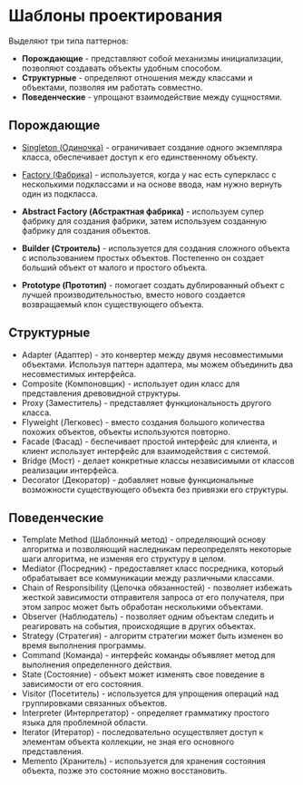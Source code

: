 # Шаблоны проектирования

Выделяют три типа паттернов:
- **Порождающие** - представляют собой механизмы инициализации, позволяют создавать объекты удобным способом.
- **Структурные** - определяют отношения между классами и объектами, позволяя им работать совместно.
- **Поведенческие** - упрощают взаимодействие между сущностями.

<a name = "instantiate"></a>

## Порождающие

- [Singleton (Одиночка)](Singleton/) - ограничивает создание одного экземпляра класса, обеспечивает доступ к его единственному объекту.

- [Factory (Фабрика)](Factory/) - используется, когда у нас есть суперкласс с несколькими подклассами и на основе ввода, нам нужно вернуть один из подкласса.
- **Abstract Factory (Абстрактная фабрика)** - используем супер фабрику для создания фабрики, затем используем созданную фабрику для создания объектов.
- **Builder (Строитель)** - используется для создания сложного объекта с использованием простых объектов. Постепенно он создает больший объект от малого и простого объекта.
- **Prototype (Прототип)** - помогает создать дублированный объект с лучшей производительностью, вместо нового создается возвращаемый клон существующего объекта.

<a name = "structure"></a>

##   Структурные

* Adapter (Адаптер) - это конвертер между двумя несовместимыми объектами. Используя паттерн адаптера, мы можем объединить два несовместимых интерфейса.
* Composite (Компоновщик) - использует один класс для представления древовидной структуры.
* Proxy (Заместитель) - представляет функциональность другого класса.
* Flyweight (Легковес) - вместо создания большого количества похожих объектов, объекты используются повторно.
* Facade (Фасад) - беспечивает простой интерфейс для клиента, и клиент использует интерфейс для взаимодействия с системой.
* Bridge (Мост) - делает конкретные классы независимыми от классов реализации интерфейса.
* Decorator (Декоратор) - добавляет новые функциональные возможности существующего объекта без привязки его структуры.

<a name = "responsibilities"></a>

##   Поведенческие

*   Template Method (Шаблонный метод) - определяющий основу алгоритма и позволяющий наследникам переопределять некоторые шаги алгоритма, не изменяя его структуру в целом.
*   Mediator (Посредник) - предоставляет класс посредника, который обрабатывает все коммуникации между различными классами.
*   Chain of Responsibility (Цепочка обязанностей) - позволяет избежать жесткой зависимости отправителя запроса от его получателя, при этом запрос может быть обработан несколькими объектами.
*   Observer (Наблюдатель) - позволяет одним объектам следить и реагировать на события, происходящие в других объектах.
*   Strategy (Стратегия) - алгоритм стратегии может быть изменен во время выполнения программы.
*   Command (Команда) - интерфейс команды объявляет метод для выполнения определенного действия.
*   State (Состояние) - объект может изменять свое поведение в зависимости от его состояния.
*   Visitor (Посетитель) - используется для упрощения операций над группировками связанных объектов.
*   Interpreter (Интерпретатор) - определяет грамматику простого языка для проблемной области.
*   Iterator (Итератор) - последовательно осуществляет доступ к элементам объекта коллекции, не зная его основного представления.
*   Memento (Хранитель) - используется для хранения состояния объекта, позже это состояние можно восстановить.